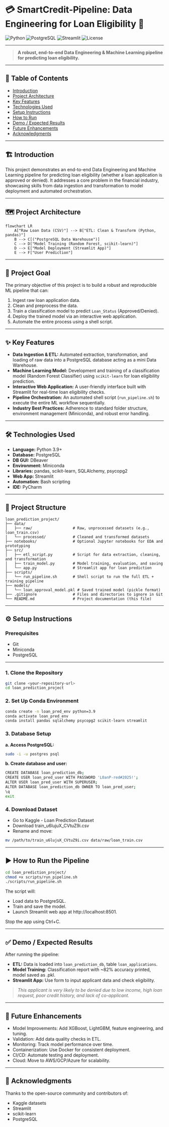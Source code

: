 # 💳 SmartCredit-Pipeline: Data Engineering for Loan Eligibility 🏦

![Python](https://img.shields.io/badge/python-3.9%2B-blue)
![PostgreSQL](https://img.shields.io/badge/PostgreSQL-14%2B-blue)
![Streamlit](https://img.shields.io/badge/Streamlit-Enabled-brightgreen)
![License](https://img.shields.io/badge/license-MIT-green)

---

> **A robust, end-to-end Data Engineering & Machine Learning pipeline for predicting loan eligibility.**

---

## 📑 Table of Contents

- [Introduction](#introduction)
- [Project Architecture](#project-architecture)
- [Key Features](#key-features)
- [Technologies Used](#technologies-used)
- [Setup Instructions](#setup-instructions)
- [How to Run](#how-to-run)
- [Demo / Expected Results](#demo--expected-results)
- [Future Enhancements](#future-enhancements)
- [Acknowledgments](#acknowledgments)

---

## 🏗️ Introduction

This project demonstrates an end-to-end Data Engineering and Machine Learning pipeline for predicting loan eligibility (whether a loan application is approved or denied). It addresses a core problem in the financial industry, showcasing skills from data ingestion and transformation to model deployment and automated orchestration.

---

## 🗺️ Project Architecture

```mermaid
flowchart LR
    A["Raw Loan Data (CSV)"] --> B["ETL: Clean & Transform (Python, pandas)"]
    B --> C[("PostgreSQL Data Warehouse")]
    C --> D["Model Training (Random Forest, scikit-learn)"]
    D --> E["Model Deployment (Streamlit App)"]
    E --> F["User Prediction"]
```

---

## 🚀 Project Goal

The primary objective of this project is to build a robust and reproducible ML pipeline that can:

1. Ingest raw loan application data.
2. Clean and preprocess the data.
3. Train a classification model to predict `Loan_Status` (Approved/Denied).
4. Deploy the trained model via an interactive web application.
5. Automate the entire process using a shell script.

---

## ✨ Key Features

- **Data Ingestion & ETL:** Automated extraction, transformation, and loading of raw data into a PostgreSQL database acting as a mini Data Warehouse.
- **Machine Learning Model:** Development and training of a classification model (Random Forest Classifier) using `scikit-learn` for loan eligibility prediction.
- **Interactive Web Application:** A user-friendly interface built with Streamlit for real-time loan eligibility checks.
- **Pipeline Orchestration:** An automated shell script (`run_pipeline.sh`) to execute the entire ML workflow sequentially.
- **Industry Best Practices:** Adherence to standard folder structure, environment management (Miniconda), and robust error handling.

---

## 🛠️ Technologies Used

- **Language:** Python 3.9+
- **Database:** PostgreSQL
- **DB GUI:** DBeaver
- **Environment:** Miniconda
- **Libraries:** pandas, scikit-learn, SQLAlchemy, psycopg2
- **Web App:** Streamlit
- **Automation:** Bash scripting
- **IDE:** PyCharm

---

## 📂 Project Structure

```
loan_prediction_project/
├── data/
│   ├── raw/                  # Raw, unprocessed datasets (e.g., loan_train.csv)
│   └── processed/            # Cleaned and transformed datasets
├── notebooks/                # Optional Jupyter notebooks for EDA and prototyping
├── src/
│   ├── etl_script.py         # Script for data extraction, cleaning, and transformation
│   ├── train_model.py        # Model training, evaluation, and saving
│   └── app.py                # Streamlit app for loan prediction
├── scripts/
│   └── run_pipeline.sh       # Shell script to run the full ETL + training pipeline
├── models/
│   └── loan_approval_model.pkl # Saved trained model (pickle format)
├── .gitignore                # Files and directories to ignore in Git
└── README.md                 # Project documentation (this file)
```

---

## ⚙️ Setup Instructions

### Prerequisites

- Git
- Miniconda
- PostgreSQL

---

### 1. Clone the Repository

```bash
git clone <your-repository-url>
cd loan_prediction_project
```

### 2. Set Up Conda Environment

```bash
conda create -n loan_pred_env python=3.9
conda activate loan_pred_env
conda install pandas sqlalchemy psycopg2 scikit-learn streamlit
```

### 3. Database Setup

**a. Access PostgreSQL:**

```bash
sudo -i -u postgres psql
```

**b. Create database and user:**

```bash
CREATE DATABASE loan_prediction_db;
CREATE USER loan_pred_user WITH PASSWORD 'L0anP-red#2025!';
ALTER USER loan_pred_user WITH SUPERUSER;
ALTER DATABASE loan_prediction_db OWNER TO loan_pred_user;
\q
exit
```

### 4. Download Dataset

- Go to Kaggle - Loan Prediction Dataset
- Download train_u6lujuX_CVtuZ9i.csv
- Rename and move:

```bash
mv /path/to/train_u6lujuX_CVtuZ9i.csv data/raw/loan_train.csv
```

---

## ▶️ How to Run the Pipeline

```bash
cd loan_prediction_project/
chmod +x scripts/run_pipeline.sh
./scripts/run_pipeline.sh
```

The script will:

- Load data to PostgreSQL.
- Train and save the model.
- Launch Streamlit web app at http://localhost:8501.

Stop the app using Ctrl+C.

---

## ✅ Demo / Expected Results

After running the pipeline:

- **ETL:** Data is loaded into `loan_prediction_db`, table `loan_applications`.
- **Model Training:** Classification report with ~82% accuracy printed, model saved as .pkl.
- **Streamlit App:** Use form to input applicant data and check eligibility.

> _This applicant is very likely to be denied due to low income, high loan request, poor credit history, and lack of co-applicant._

---

## 🔮 Future Enhancements

- Model Improvements: Add XGBoost, LightGBM, feature engineering, and tuning.
- Validation: Add data quality checks in ETL.
- Monitoring: Track model performance over time.
- Containerization: Use Docker for consistent deployment.
- CI/CD: Automate testing and deployment.
- Cloud: Move to AWS/GCP/Azure for scalability.

---

## 🙌 Acknowledgments

Thanks to the open-source community and contributors of:

- Kaggle datasets
- Streamlit
- scikit-learn
- PostgreSQL
